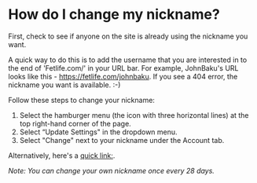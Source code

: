 # How do I change my nickname?

First, check to see if anyone on the site is already using the nickname you want. 

A quick way to do this is to add the username that you are interested in to the end of 'Fetlife.com/' in your URL bar.  For example, JohnBaku's URL looks like this - https://fetlife.com/johnbaku.  If you see a 404 error, the nickname you want is available. :-)

Follow these steps to change your nickname:
1. Select the hamburger menu (the icon with three horizontal lines) at the top right-hand corner of the page.
2. Select “Update Settings" in the dropdown menu.
3. Select "Change" next to your nickname under the Account tab.

Alternatively, here's a [quick link:](https://fetlife.com/settings/account/nickname).

_Note: You can change your own nickname once every 28 days._ 
